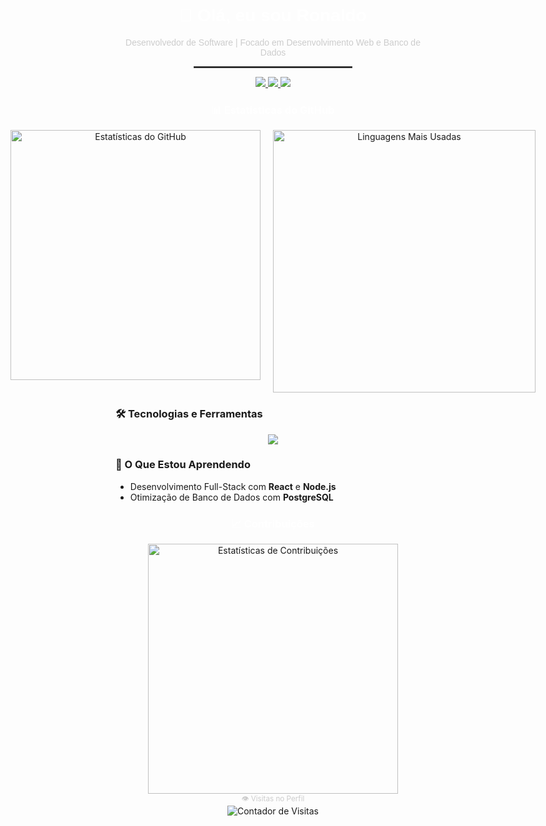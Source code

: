 <div align="center">
  <h1 style="font-family: Arial, sans-serif; color: #ffffff;">👋 Olá, eu sou Ronaldo</h1>
  <p style="font-family: Arial, sans-serif; color: #cccccc;">Desenvolvedor de Software | Focado em Desenvolvimento Web e Banco de Dados</p>
  <hr style="border: 1px solid #444444; width: 50%;"/>
</div>

<div align="center">
  <a href="https://linkedin.com/in/ronaldo-ribeiro-646291252" target="_blank">
    <img src="https://img.shields.io/badge/LinkedIn-0077B5?style=for-the-badge&logo=linkedin&logoColor=white" />
  </a>
  <a href="mailto:rr7beiro779@gmail.com">
    <img src="https://img.shields.io/badge/Email-D14836?style=for-the-badge&logo=gmail&logoColor=white" />
  </a>
  <a href="https://discord.com/invite/seu-link-do-discord" target="_blank">
    <img src="https://img.shields.io/badge/Discord-5865F2?style=for-the-badge&logo=discord&logoColor=white" />
  </a>
</div>

<div align="center">
  <h3 style="color: #ffffff;">📊 Estatísticas do GitHub</h3>
  <div style="display: flex; justify-content: center; gap: 20px;">
    <img src="https://github-readme-stats.vercel.app/api?username=RonaldTrumpp&show_icons=true&theme=dracula&hide_border=true&icon_color=ff79c6&text_color=ffffff&title_color=ff79c6" alt="Estatísticas do GitHub" width="400px">
    <img src="https://github-readme-stats.vercel.app/api/top-langs/?username=RonaldTrumpp&layout=compact&theme=dracula&hide_border=true&text_color=ffffff&title_color=ff79c6" alt="Linguagens Mais Usadas" width="420px">
  </div>
</div>

### 🛠️ Tecnologias e Ferramentas
<p align="center">
  <img src="https://skillicons.dev/icons?i=python,html,css,js,react,nodejs,postgresql,git,github" />
</p>

### 🌱 O Que Estou Aprendendo
- Desenvolvimento Full-Stack com **React** e **Node.js**
- Otimização de Banco de Dados com **PostgreSQL**

<div align="center">
  <h3 style="color: #ffffff;">📈 Contribuições</h3>
  <img src="https://github-readme-streak-stats.herokuapp.com/?user=RonaldTrumpp&theme=dracula&hide_border=true&ring=ff79c6&fire=ff79c6&currStreakLabel=ff79c6" alt="Estatísticas de Contribuições" width="400px">
</div>

<div align="center">
  <sub style="color: #cccccc;">👁️ Visitas no Perfil</sub>
  <br/>
  <img src="https://komarev.com/ghpvc/?username=RonaldTrumpp&color=ff79c6&style=flat-square" alt="Contador de Visitas">
</div>
